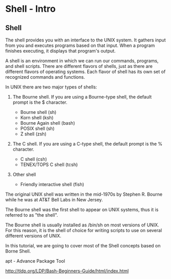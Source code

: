 # Shell - Intro

## Shell

The shell provides you with an interface to the UNIX system. It gathers input from you and executes programs based on that input. When a program finishes executing, it displays that program's output.

A shell is an environment in which we can run our commands, programs, and shell scripts. There are different flavors of shells, just as there are different flavors of operating systems. Each flavor of shell has its own set of recognized commands and functions.

In UNIX there are two major types of shells:

1. The Bourne shell. If you are using a Bourne-type shell, the default prompt is the $ character.
    - Bourne shell (sh)
    - Korn shell (ksh)
    - Bourne Again shell (bash)
    - POSIX shell (sh)
    - Z shell (zsh)

2. The C shell. If you are using a C-type shell, the default prompt is the % character.
    - C shell (csh)
    - TENEX/TOPS C shell (tcsh)

3. Other shell
    - Friendly interactive shell (fish)

The original UNIX shell was written in the mid-1970s by Stephen R. Bourne while he was at AT&T Bell Labs in New Jersey.

The Bourne shell was the first shell to appear on UNIX systems, thus it is referred to as "the shell".

The Bourne shell is usually installed as /bin/sh on most versions of UNIX. For this reason, it is the shell of choice for writing scripts to use on several different versions of UNIX.

In this tutorial, we are going to cover most of the Shell concepts based on Borne Shell.

apt - Advance Package Tool

http://tldp.org/LDP/Bash-Beginners-Guide/html/index.html

